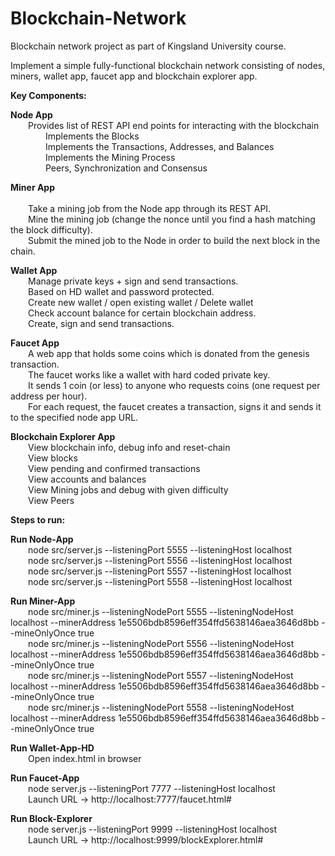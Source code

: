 # Blockchain-Network
Blockchain network project as part of Kingsland University course.

Implement a simple fully-functional blockchain network consisting of nodes, miners, wallet app, faucet app and blockchain explorer app.

<b>Key Components:</b> <br/>

<b>Node App</b> <br/>
	&emsp;&emsp;Provides list of REST API end points for interacting with the blockchain <br/>
	&emsp;&emsp;&emsp;&emsp;Implements the Blocks <br/>
	&emsp;&emsp;&emsp;&emsp;Implements the Transactions, Addresses, and Balances <br/>
	&emsp;&emsp;&emsp;&emsp;Implements the Mining Process <br/>
	&emsp;&emsp;&emsp;&emsp;Peers, Synchronization and Consensus <br/>

<b>Miner App</b> <br/>	
	&emsp;&emsp;Take a mining job from the Node app through its REST API. <br/>
	&emsp;&emsp;Mine the mining job (change the nonce until you find a hash matching the block difficulty). <br/>
	&emsp;&emsp;Submit the mined job to the Node in order to build the next block in the chain. <br/>
	
<b>Wallet App</b> <br/>
	&emsp;&emsp;Manage private keys + sign and send transactions. <br/>
	&emsp;&emsp;Based on HD wallet and password protected. <br/>
	&emsp;&emsp;Create new wallet / open existing wallet / Delete wallet <br/>
	&emsp;&emsp;Check account balance for certain blockchain address. <br/>
	&emsp;&emsp;Create, sign and send transactions. <br/>
	
<b>Faucet App</b> <br/>
	&emsp;&emsp;A web app that holds some coins which is donated from the genesis transaction. <br/>
	&emsp;&emsp;The faucet works like a wallet with hard coded private key. <br/>
	&emsp;&emsp;It sends 1 coin (or less) to anyone who requests coins (one request per address per hour). <br/>
	&emsp;&emsp;For each request, the faucet creates a transaction, signs it and sends it to the specified node app URL. <br/>


<b>Blockchain Explorer App</b> <br/>
	&emsp;&emsp;View blockchain info, debug info and reset-chain <br/>
	&emsp;&emsp;View blocks <br/>
	&emsp;&emsp;View pending and confirmed transactions <br/>
	&emsp;&emsp;View accounts and balances <br/>
	&emsp;&emsp;View Mining jobs and debug with given difficulty <br/>
	&emsp;&emsp;View Peers <br/>
	
<b>Steps to run:</b> <br/>

<b>Run Node-App</b> <br/>
&emsp;&emsp;node src/server.js --listeningPort 5555 --listeningHost localhost <br/>
&emsp;&emsp;node src/server.js --listeningPort 5556 --listeningHost localhost <br/>
&emsp;&emsp;node src/server.js --listeningPort 5557 --listeningHost localhost <br/>
&emsp;&emsp;node src/server.js --listeningPort 5558 --listeningHost localhost <br/>

<b>Run Miner-App</b> <br/>
&emsp;&emsp;node src/miner.js --listeningNodePort 5555 --listeningNodeHost localhost --minerAddress 1e5506bdb8596eff354ffd5638146aea3646d8bb --mineOnlyOnce true <br/>
&emsp;&emsp;node src/miner.js --listeningNodePort 5556 --listeningNodeHost localhost --minerAddress 1e5506bdb8596eff354ffd5638146aea3646d8bb --mineOnlyOnce true <br/>
&emsp;&emsp;node src/miner.js --listeningNodePort 5557 --listeningNodeHost localhost --minerAddress 1e5506bdb8596eff354ffd5638146aea3646d8bb --mineOnlyOnce true <br/>
&emsp;&emsp;node src/miner.js --listeningNodePort 5558 --listeningNodeHost localhost --minerAddress 1e5506bdb8596eff354ffd5638146aea3646d8bb --mineOnlyOnce true <br/>

<b>Run Wallet-App-HD</b> <br/>
&emsp;&emsp;Open index.html in browser<br/>

<b>Run Faucet-App</b> <br/>
&emsp;&emsp;node server.js --listeningPort 7777 --listeningHost localhost <br/>
&emsp;&emsp;Launch URL -> http://localhost:7777/faucet.html# <br/>

<b>Run Block-Explorer</b> <br/>
&emsp;&emsp;node server.js --listeningPort 9999 --listeningHost localhost <br/>
&emsp;&emsp;Launch URL -> http://localhost:9999/blockExplorer.html# <br/>


